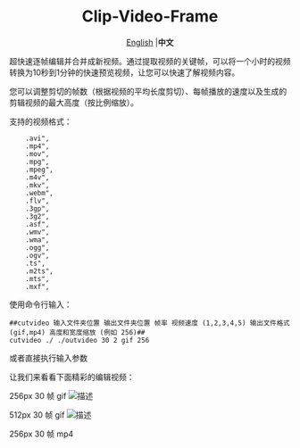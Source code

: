  <div align="center">

# Clip-Video-Frame

[English](README.md) |**中文** 

</div>

超快速逐帧编辑并合并成新视频。通过提取视频的关键帧，可以将一个小时的视频转换为10秒到1分钟的快速预览视频，让您可以快速了解视频内容。



您可以调整剪切的帧数（根据视频的平均长度剪切）、每帧播放的速度以及生成的剪辑视频的最大高度（按比例缩放）。

支持的视频格式：
```
	.avi",
	.mp4",
	.mov",
	.mpg",
	.mpeg",
	.m4v",
	.mkv",
	.webm",
	.flv",
	.3gp",
	.3g2",
	.asf",
	.wmv",
	.wma",
	.ogg",
	.ogv",
	.ts",
	.m2ts",
	.mts",
	.mxf",
```

使用命令行输入：
```
##cutvideo 输入文件夹位置 输出文件夹位置 帧率 视频速度 (1,2,3,4,5) 输出文件格式 (gif,mp4) 高度和宽度缩放 (例如 256)##
cutvideo ./ ./outvideo 30 2 gif 256
```
或者直接执行输入参数

 
让我们来看看下面精彩的编辑视频：

256px 30 帧  gif
![描述](https://example.com/path/to/your/gif.gif)

512px 30 帧  gif
![描述](https://example.com/path/to/your/gif.gif)

256px 30 帧  mp4